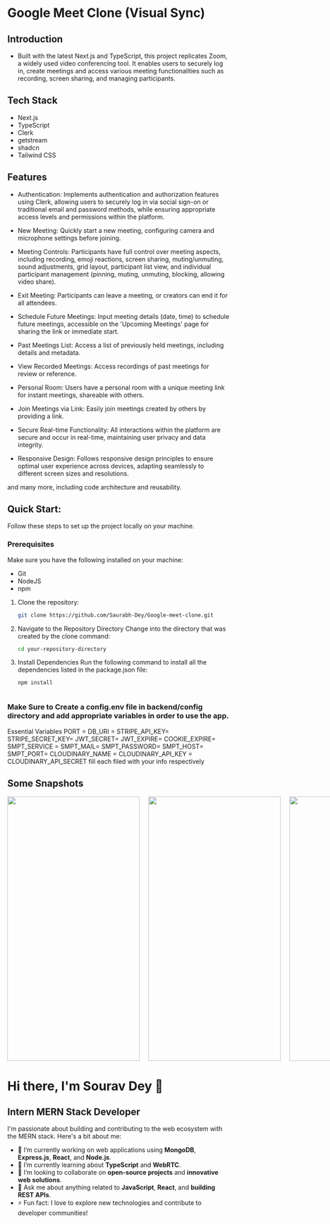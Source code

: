 # Google Meet Clone (Visual Sync)

## Introduction

- Built with the latest Next.js and TypeScript, this project replicates Zoom, a widely used video conferencing tool. It enables users to securely log in, create meetings and access various meeting functionalities such as recording, screen sharing, and managing participants.

## Tech Stack
* Next.js
* TypeScript
* Clerk
* getstream
* shadcn
* Tailwind CSS

## Features
- Authentication: Implements authentication and authorization features using Clerk, allowing users to securely log in via social sign-on or traditional email and password methods, while ensuring appropriate access levels and permissions within the platform.

-  New Meeting: Quickly start a new meeting, configuring camera and microphone settings before joining.
- Meeting Controls: Participants have full control over meeting aspects, including recording, emoji reactions, screen sharing, muting/unmuting, sound adjustments, grid layout, participant list view, and individual participant management (pinning, muting, unmuting, blocking, allowing video share).
- Exit Meeting: Participants can leave a meeting, or creators can end it for all attendees.
-  Schedule Future Meetings: Input meeting details (date, time) to schedule future meetings, accessible on the 'Upcoming Meetings' page for sharing the link or immediate start.
-  Past Meetings List: Access a list of previously held meetings, including details and metadata.
-  View Recorded Meetings: Access recordings of past meetings for review or reference.
-  Personal Room: Users have a personal room with a unique meeting link for instant meetings, shareable with others.
-  Join Meetings via Link: Easily join meetings created by others by providing a link.
-  Secure Real-time Functionality: All interactions within the platform are secure and occur in real-time, maintaining user privacy and data integrity.
-  Responsive Design: Follows responsive design principles to ensure optimal user experience across devices, adapting seamlessly to different screen sizes and resolutions.

and many more, including code architecture and reusability.


## Quick Start:
Follow these steps to set up the project locally on your machine.

### Prerequisites
Make sure you have the following installed on your machine:
* Git
* NodeJS
* npm

1. Clone the repository:
   ```sh
   git clone https://github.com/Saurabh-Dey/Google-meet-clone.git
2. Navigate to the Repository Directory Change into the directory that was created by the clone command:
   ```sh
   cd your-repository-directory
3. Install Dependencies Run the following command to install all the dependencies listed in the package.json file:
   ```sh
   npm install



### Make Sure to Create a config.env file in backend/config directory and add appropriate variables in order to use the app.

Essential Variables      PORT = DB_URI = STRIPE_API_KEY= STRIPE_SECRET_KEY= JWT_SECRET= JWT_EXPIRE= COOKIE_EXPIRE= SMPT_SERVICE = SMPT_MAIL= SMPT_PASSWORD= SMPT_HOST= SMPT_PORT= CLOUDINARY_NAME = CLOUDINARY_API_KEY = CLOUDINARY_API_SECRET fill each filed with your info respectively

## Some Snapshots

<div style="display: flex;">
  <img src="https://github.com/Saurabh-Dey/mern-react-native-ecom-frontend/blob/master/appScreenShots/homeScreen.png" width="300" height="600" style="margin-right: 20px;">
  <img src="https://github.com/Saurabh-Dey/mern-react-native-ecom-frontend/blob/master/appScreenShots/online%20payment.png" width="300" height="600" style="margin-right: 20px;">
  <img src="https://github.com/Saurabh-Dey/mern-react-native-ecom-frontend/blob/master/appScreenShots/adminpanel.png" width="300" height="600" style="margin-right: 20px;>
  <img src="https://github.com/Saurabh-Dey/mern-react-native-ecom-frontend/blob/master/appScreenShots/myorders.png" width="300" height="600">
</div>




# Hi there, I'm Sourav Dey 👋

## Intern MERN Stack Developer

I'm passionate about building and contributing to the web ecosystem with the MERN stack. Here's a bit about me:

- 🔭 I’m currently working on web applications using **MongoDB**, **Express.js**, **React**, and **Node.js**.
- 🌱 I’m currently learning about **TypeScript** and **WebRTC**.
- 👯 I’m looking to collaborate on **open-source projects** and **innovative web solutions**.
- 💬 Ask me about anything related to **JavaScript**, **React**, and **building REST APIs**.
- ⚡ Fun fact: I love to explore new technologies and contribute to developer communities!
